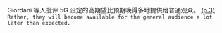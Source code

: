 Giordani 等人批评 5G 设定的高期望比预期晚得多地提供给普通观众。 [(p.3)](zotero://open-pdf/library/items/TMRMF64Y?page=3&annotation=K99LN2YN) ```Rather, they will become available for the general audience a lot later than expected.```